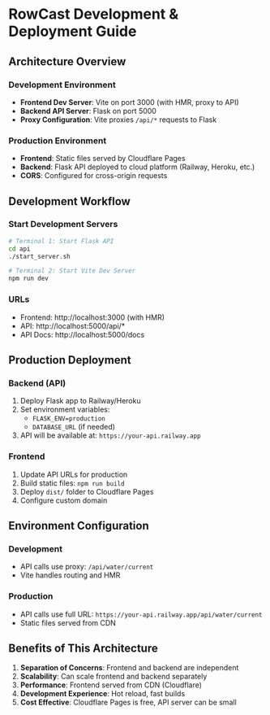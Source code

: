 # RowCast Development & Deployment Guide

## Architecture Overview

### Development Environment
- **Frontend Dev Server**: Vite on port 3000 (with HMR, proxy to API)
- **Backend API Server**: Flask on port 5000
- **Proxy Configuration**: Vite proxies `/api/*` requests to Flask

### Production Environment
- **Frontend**: Static files served by Cloudflare Pages
- **Backend**: Flask API deployed to cloud platform (Railway, Heroku, etc.)
- **CORS**: Configured for cross-origin requests

## Development Workflow

### Start Development Servers
```bash
# Terminal 1: Start Flask API
cd api
./start_server.sh

# Terminal 2: Start Vite Dev Server
npm run dev
```

### URLs
- Frontend: http://localhost:3000 (with HMR)
- API: http://localhost:5000/api/*
- API Docs: http://localhost:5000/docs

## Production Deployment

### Backend (API)
1. Deploy Flask app to Railway/Heroku
2. Set environment variables:
   - `FLASK_ENV=production`
   - `DATABASE_URL` (if needed)
3. API will be available at: `https://your-api.railway.app`

### Frontend
1. Update API URLs for production
2. Build static files: `npm run build`
3. Deploy `dist/` folder to Cloudflare Pages
4. Configure custom domain

## Environment Configuration

### Development
- API calls use proxy: `/api/water/current`
- Vite handles routing and HMR

### Production
- API calls use full URL: `https://your-api.railway.app/api/water/current`
- Static files served from CDN

## Benefits of This Architecture

1. **Separation of Concerns**: Frontend and backend are independent
2. **Scalability**: Can scale frontend and backend separately
3. **Performance**: Frontend served from CDN (Cloudflare)
4. **Development Experience**: Hot reload, fast builds
5. **Cost Effective**: Cloudflare Pages is free, API server can be small
